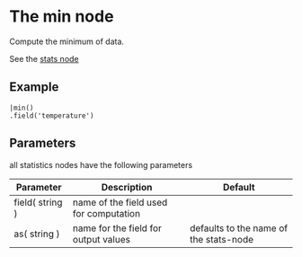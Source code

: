 The min node
=====================

Compute the minimum of data.

See the [stats node](/nodes/stats)

Example
-------
    
    |min()
    .field('temperature') 


Parameters
----------
all statistics nodes have the following parameters

Parameter     | Description | Default 
--------------|-------------|--------- 
field( string )|name of the field used for computation|
as( string )| name for the field for output values| defaults to the name of the stats-node
